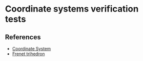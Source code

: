 # Coordinate systems verification tests


## References

- [Coordinate System](https://en.wikipedia.org/wiki/Coordinate_system)
- [Frenet trihedron](https://en.wikipedia.org/wiki/Frenet%E2%80%93Serret_formulas)
